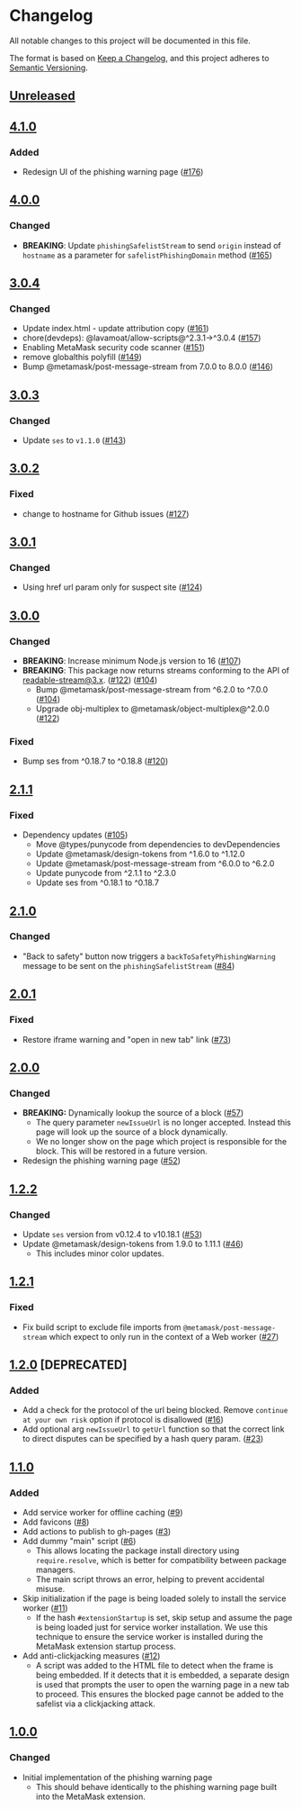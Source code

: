 # Changelog
All notable changes to this project will be documented in this file.

The format is based on [Keep a Changelog](https://keepachangelog.com/en/1.0.0/),
and this project adheres to [Semantic Versioning](https://semver.org/spec/v2.0.0.html).

## [Unreleased]

## [4.1.0]
### Added
- Redesign UI of the phishing warning page ([#176](https://github.com/MetaMask/phishing-warning/pull/176))

## [4.0.0]
### Changed
- **BREAKING**: Update `phishingSafelistStream` to send `origin` instead of `hostname` as a parameter for `safelistPhishingDomain` method ([#165](https://github.com/MetaMask/phishing-warning/pull/165))

## [3.0.4]
### Changed
- Update index.html - update attribution copy ([#161](https://github.com/MetaMask/phishing-warning/pull/161))
- chore(devdeps): @lavamoat/allow-scripts@^2.3.1->^3.0.4 ([#157](https://github.com/MetaMask/phishing-warning/pull/157))
- Enabling MetaMask security code scanner ([#151](https://github.com/MetaMask/phishing-warning/pull/151))
- remove globalthis polyfill ([#149](https://github.com/MetaMask/phishing-warning/pull/149))
- Bump @metamask/post-message-stream from 7.0.0 to 8.0.0 ([#146](https://github.com/MetaMask/phishing-warning/pull/146))

## [3.0.3]
### Changed
- Update `ses` to `v1.1.0` ([#143](https://github.com/MetaMask/phishing-warning/pull/143))

## [3.0.2]
### Fixed
- change to hostname for Github issues ([#127](https://github.com/MetaMask/phishing-warning/pull/127))

## [3.0.1]
### Changed
- Using href url param only for suspect site ([#124](https://github.com/MetaMask/phishing-warning/pull/124))

## [3.0.0]
### Changed
- **BREAKING**: Increase minimum Node.js version to 16 ([#107](https://github.com/MetaMask/phishing-warning/pull/107))
- **BREAKING**: This package now returns streams conforming to the API of readable-stream@3.x. ([#122](https://github.com/MetaMask/phishing-warning/pull/122)) ([#104](https://github.com/MetaMask/phishing-warning/pull/104))
  - Bump @metamask/post-message-stream from ^6.2.0 to ^7.0.0 ([#104](https://github.com/MetaMask/phishing-warning/pull/104))
  - Upgrade obj-multiplex to @metamask/object-multiplex@^2.0.0 ([#122](https://github.com/MetaMask/phishing-warning/pull/122))

### Fixed
- Bump ses from ^0.18.7 to ^0.18.8 ([#120](https://github.com/MetaMask/phishing-warning/pull/120))

## [2.1.1]
### Fixed
- Dependency updates ([#105](https://github.com/MetaMask/phishing-warning/pull/105))
  - Move @types/punycode from dependencies to devDependencies
  - Update @metamask/design-tokens from ^1.6.0 to ^1.12.0
  - Update @metamask/post-message-stream from ^6.0.0 to ^6.2.0
  - Update punycode from ^2.1.1 to ^2.3.0
  - Update ses from ^0.18.1 to ^0.18.7

## [2.1.0]
### Changed
- "Back to safety" button now triggers a `backToSafetyPhishingWarning` message to be sent on the `phishingSafelistStream` ([#84](https://github.com/MetaMask/phishing-warning/pull/84))

## [2.0.1]
### Fixed
- Restore iframe warning and "open in new tab" link ([#73](https://github.com/MetaMask/phishing-warning/pull/73))

## [2.0.0]
### Changed
- **BREAKING:** Dynamically lookup the source of a block ([#57](https://github.com/MetaMask/phishing-warning/pull/57))
  - The query parameter `newIssueUrl` is no longer accepted. Instead this page will look up the source of a block dynamically.
  - We no longer show on the page which project is responsible for the block. This will be restored in a future version.
- Redesign the phishing warning page ([#52](https://github.com/MetaMask/phishing-warning/pull/52))

## [1.2.2]
### Changed
- Update `ses` version from v0.12.4 to v10.18.1 ([#53](https://github.com/MetaMask/phishing-warning/pull/53))
- Update @metamask/design-tokens from 1.9.0 to 1.11.1 ([#46](https://github.com/MetaMask/phishing-warning/pull/46))
  - This includes minor color updates.

## [1.2.1]
### Fixed
- Fix build script to exclude file imports from `@metamask/post-message-stream` which expect to only run in the context of a Web worker ([#27](https://github.com/MetaMask/phishing-warning/pull/27))

## [1.2.0] [DEPRECATED]
### Added
- Add a check for the protocol of the url being blocked. Remove `continue at your own risk` option if protocol is disallowed ([#16](https://github.com/MetaMask/phishing-warning/pull/16))
- Add optional arg `newIssueUrl` to `getUrl` function so that the correct link to direct disputes can be specified by a hash query param. ([#23](https://github.com/MetaMask/phishing-warning/pull/23))

## [1.1.0]
### Added
- Add service worker for offline caching ([#9](https://github.com/MetaMask/phishing-warning/pull/9))
- Add favicons ([#8](https://github.com/MetaMask/phishing-warning/pull/8))
- Add actions to publish to gh-pages ([#3](https://github.com/MetaMask/phishing-warning/pull/3))
- Add dummy "main" script ([#6](https://github.com/MetaMask/phishing-warning/pull/6))
  - This allows locating the package install directory using `require.resolve`, which is better for compatibility between package managers.
  - The main script throws an error, helping to prevent accidental misuse.
- Skip initialization if the page is being loaded solely to install the service worker ([#11](https://github.com/MetaMask/phishing-warning/pull/11))
  - If the hash `#extensionStartup` is set, skip setup and assume the page is being loaded just for service worker installation. We use this technique to ensure the service worker is installed during the MetaMask extension startup process.
- Add anti-clickjacking measures ([#12](https://github.com/MetaMask/phishing-warning/pull/12))
  - A script was added to the HTML file to detect when the frame is being embedded. If it detects that it is embedded, a separate design is used that prompts the user to open the warning page in a new tab to proceed. This ensures the blocked page cannot be added to the safelist via a clickjacking attack.

## [1.0.0]
### Changed
- Initial implementation of the phishing warning page
  - This should behave identically to the phishing warning page built into the MetaMask extension.

[Unreleased]: https://github.com/MetaMask/phishing-warning/compare/v4.1.0...HEAD
[4.1.0]: https://github.com/MetaMask/phishing-warning/compare/v4.0.0...v4.1.0
[4.0.0]: https://github.com/MetaMask/phishing-warning/compare/v3.0.4...v4.0.0
[3.0.4]: https://github.com/MetaMask/phishing-warning/compare/v3.0.3...v3.0.4
[3.0.3]: https://github.com/MetaMask/phishing-warning/compare/v3.0.2...v3.0.3
[3.0.2]: https://github.com/MetaMask/phishing-warning/compare/v3.0.1...v3.0.2
[3.0.1]: https://github.com/MetaMask/phishing-warning/compare/v3.0.0...v3.0.1
[3.0.0]: https://github.com/MetaMask/phishing-warning/compare/v2.1.1...v3.0.0
[2.1.1]: https://github.com/MetaMask/phishing-warning/compare/v2.1.0...v2.1.1
[2.1.0]: https://github.com/MetaMask/phishing-warning/compare/v2.0.1...v2.1.0
[2.0.1]: https://github.com/MetaMask/phishing-warning/compare/v2.0.0...v2.0.1
[2.0.0]: https://github.com/MetaMask/phishing-warning/compare/v1.2.2...v2.0.0
[1.2.2]: https://github.com/MetaMask/phishing-warning/compare/v1.2.1...v1.2.2
[1.2.1]: https://github.com/MetaMask/phishing-warning/compare/v1.2.0...v1.2.1
[1.2.0]: https://github.com/MetaMask/phishing-warning/compare/v1.1.0...v1.2.0
[1.1.0]: https://github.com/MetaMask/phishing-warning/compare/v1.0.0...v1.1.0
[1.0.0]: https://github.com/MetaMask/phishing-warning/releases/tag/v1.0.0
